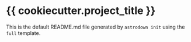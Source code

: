# {{ cookiecutter.project_title }}

This is the default README.md file generated by `astrodown init` using the `full` template.